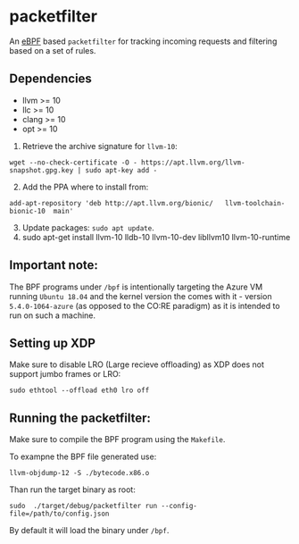 # packetfilter

An [eBPF](https://ebpf.io/) based `packetfilter` for tracking incoming requests and filtering based on a set of rules. 

## Dependencies
- llvm >= 10
- llc >= 10
- clang >= 10
- opt >= 10

1. Retrieve the archive signature for `llvm-10`:
```
wget --no-check-certificate -O - https://apt.llvm.org/llvm-snapshot.gpg.key | sudo apt-key add -
```

2. Add the PPA where to install from:
```
add-apt-repository 'deb http://apt.llvm.org/bionic/   llvm-toolchain-bionic-10  main'
```
3. Update packages: `sudo apt update`.
4. sudo apt-get install llvm-10 lldb-10 llvm-10-dev libllvm10 llvm-10-runtime

## Important note:
The BPF programs under `/bpf` is intentionally targeting the Azure VM running `Ubuntu 18.04` and the kernel version the comes with it - version `5.4.0-1064-azure` (as opposed to the CO:RE paradigm) as it is intended to run on such a machine.

## Setting up XDP
Make sure to disable LRO (Large recieve offloading) as XDP does not support jumbo frames or LRO:
```
sudo ethtool --offload eth0 lro off
```

## Running the packetfilter:
Make sure to compile the BPF program using the `Makefile`.

To exampne the BPF file generated use: 
```
llvm-objdump-12 -S ./bytecode.x86.o
```

Than run the target binary as root: 
```
sudo  ./target/debug/packetfilter run --config-file=/path/to/config.json
```

By default it will load the binary under `/bpf`.